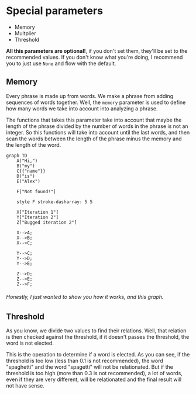 # Special parameters

* Memory
* Multplier
* Threshold

**All this parameters are optional!**, if you don't set them, they'll be set to the recommended values. If you don't know what you're doing, I recommend you to just use `None` and flow with the default.

## Memory

Every phrase is made up from words. We make a phrase from adding sequences of words together. Well, the `memory` parameter is used to define how many words we take into account into analyzing a phrase.

The functions that takes this parameter take into account that maybe the length of the phrase divided by the number of words in the phrase is not an integer. So this functions will take into account until the last words, and then scan the words between the length of the phrase minus the memory and the length of the word.

```mermaid
graph TD
	A("Hi,")
	B("my")
	C{{"name"}}
	D("is")
	E("Alex")

	F["Not found!"]

	style F stroke-dasharray: 5 5

	X["Iteration 1"]
	Y["Iteration 2"]
	Z["Bugged iteration 2"]

	X-->A;
	X-->B;
	X-->C;

	Y-->C;
	Y-->D;
	Y-->E;

	Z-->D;
	Z-->E;
	Z-->F;
```

###### Honestly, I just wanted to show you how it works, and this graph.

## Threshold

As you know, we divide two values to find their relations. Well, that relation is then checked against the threshold, if it doesn't passes the threshold, the word is not elected.

This is the operation to determine if a word is elected. As you can see, if the threshold is too low (less than 0.1 is not recommended), the word "spaghetti" and the word "spagetti" will not be relationated. But if the threshold is too high (more than 0.3 is not recommended), a lot of words, even if they are very different, will be relationated and the final result will not have sense.